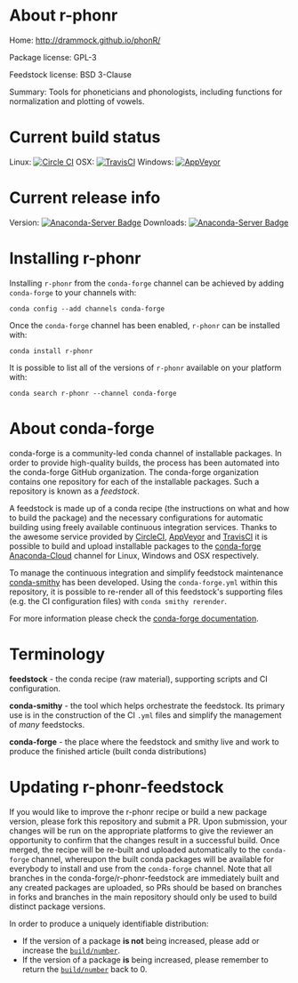 About r-phonr
=============

Home: http://drammock.github.io/phonR/

Package license: GPL-3

Feedstock license: BSD 3-Clause

Summary: Tools for phoneticians and phonologists, including functions for normalization and plotting of vowels.



Current build status
====================

Linux: [![Circle CI](https://circleci.com/gh/conda-forge/r-phonr-feedstock.svg?style=shield)](https://circleci.com/gh/conda-forge/r-phonr-feedstock)
OSX: [![TravisCI](https://travis-ci.org/conda-forge/r-phonr-feedstock.svg?branch=master)](https://travis-ci.org/conda-forge/r-phonr-feedstock)
Windows: [![AppVeyor](https://ci.appveyor.com/api/projects/status/github/conda-forge/r-phonr-feedstock?svg=True)](https://ci.appveyor.com/project/conda-forge/r-phonr-feedstock/branch/master)

Current release info
====================
Version: [![Anaconda-Server Badge](https://anaconda.org/conda-forge/r-phonr/badges/version.svg)](https://anaconda.org/conda-forge/r-phonr)
Downloads: [![Anaconda-Server Badge](https://anaconda.org/conda-forge/r-phonr/badges/downloads.svg)](https://anaconda.org/conda-forge/r-phonr)

Installing r-phonr
==================

Installing `r-phonr` from the `conda-forge` channel can be achieved by adding `conda-forge` to your channels with:

```
conda config --add channels conda-forge
```

Once the `conda-forge` channel has been enabled, `r-phonr` can be installed with:

```
conda install r-phonr
```

It is possible to list all of the versions of `r-phonr` available on your platform with:

```
conda search r-phonr --channel conda-forge
```


About conda-forge
=================

conda-forge is a community-led conda channel of installable packages.
In order to provide high-quality builds, the process has been automated into the
conda-forge GitHub organization. The conda-forge organization contains one repository
for each of the installable packages. Such a repository is known as a *feedstock*.

A feedstock is made up of a conda recipe (the instructions on what and how to build
the package) and the necessary configurations for automatic building using freely
available continuous integration services. Thanks to the awesome service provided by
[CircleCI](https://circleci.com/), [AppVeyor](http://www.appveyor.com/)
and [TravisCI](https://travis-ci.org/) it is possible to build and upload installable
packages to the [conda-forge](https://anaconda.org/conda-forge)
[Anaconda-Cloud](http://docs.anaconda.org/) channel for Linux, Windows and OSX respectively.

To manage the continuous integration and simplify feedstock maintenance
[conda-smithy](http://github.com/conda-forge/conda-smithy) has been developed.
Using the ``conda-forge.yml`` within this repository, it is possible to re-render all of
this feedstock's supporting files (e.g. the CI configuration files) with ``conda smithy rerender``.

For more information please check the [conda-forge documentation](https://conda-forge.org/docs/).

Terminology
===========

**feedstock** - the conda recipe (raw material), supporting scripts and CI configuration.

**conda-smithy** - the tool which helps orchestrate the feedstock.
                   Its primary use is in the construction of the CI ``.yml`` files
                   and simplify the management of *many* feedstocks.

**conda-forge** - the place where the feedstock and smithy live and work to
                  produce the finished article (built conda distributions)


Updating r-phonr-feedstock
==========================

If you would like to improve the r-phonr recipe or build a new
package version, please fork this repository and submit a PR. Upon submission,
your changes will be run on the appropriate platforms to give the reviewer an
opportunity to confirm that the changes result in a successful build. Once
merged, the recipe will be re-built and uploaded automatically to the
`conda-forge` channel, whereupon the built conda packages will be available for
everybody to install and use from the `conda-forge` channel.
Note that all branches in the conda-forge/r-phonr-feedstock are
immediately built and any created packages are uploaded, so PRs should be based
on branches in forks and branches in the main repository should only be used to
build distinct package versions.

In order to produce a uniquely identifiable distribution:
 * If the version of a package **is not** being increased, please add or increase
   the [``build/number``](http://conda.pydata.org/docs/building/meta-yaml.html#build-number-and-string).
 * If the version of a package **is** being increased, please remember to return
   the [``build/number``](http://conda.pydata.org/docs/building/meta-yaml.html#build-number-and-string)
   back to 0.